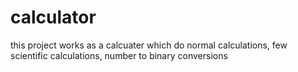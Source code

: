 # calculator
this project works as a calcuater which do normal calculations, few scientific calculations, number to binary conversions
